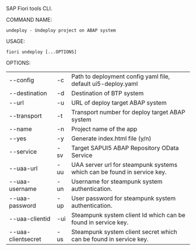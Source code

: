SAP Fiori tools CLI.

COMMAND NAME:

    undeploy - Undeploy project on ABAP system  

USAGE:

    fiori undeploy [...OPTIONS]

OPTIONS:

|                |     |             |
|----------------|-----|-------------|
| --config       | -c  | Path to deployment config yaml file, default ui5-deploy.yaml |
| --destination  | -d  | Destination of BTP system |
| --url          | -u  | URL of deploy target ABAP system |
| --transport    | -t  | Transport number for deploy target ABAP system |
| --name         | -n  | Project name of the app |
| --yes          | -y  | Generate index.html file (y/n) |
| --service      | -sv | Target SAPUI5 ABAP Repository OData Service |
| --uaa-url      | -uu | UAA server url for steampunk systems which can be found in service key. |
| --uaa-username | -un | Username for steampunk system authentication. |
| --uaa-password | -up | User password for steampunk system authentication. |
| --uaa-clientid | -ui | Steampunk system client Id which can be found in service key. |
| --uaa-clientsecret | -us | Steampunk system client secret which can be found in service key. |

